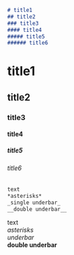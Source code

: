 
```markdown
# title1
## title2
### title3
#### title4
##### title5
###### title6
```
# title1
## title2
### title3
#### title4
##### title5
###### title6

```markdown
text
*asterisks*
_single underbar_
__double underbar__
```
text  
*asterisks*  
_underbar_  
__double underbar__  


